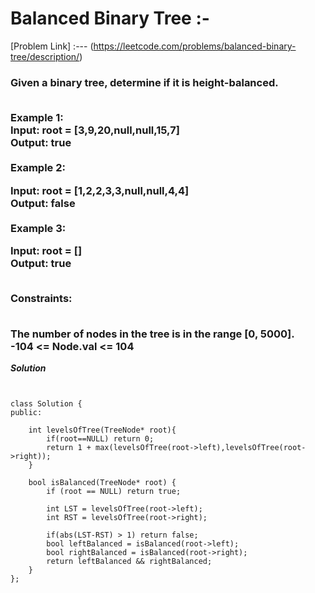 # Balanced Binary Tree :-

[Problem Link] :--- (https://leetcode.com/problems/balanced-binary-tree/description/)

<h3>
Given a binary tree, determine if it is height-balanced.<br><br>

Example 1:<br>
Input: root = [3,9,20,null,null,15,7]<br>
Output: true<br><br>
Example 2:<br>


Input: root = [1,2,2,3,3,null,null,4,4]<br>
Output: false<br><br>
Example 3:<br>

Input: root = []<br>
Output: true<br><br>
 

Constraints:<br><br>

The number of nodes in the tree is in the range [0, 5000].<br>
-104 <= Node.val <= 104<br>
  
</h3>

***Solution***

```


class Solution {
public:
    
    int levelsOfTree(TreeNode* root){
        if(root==NULL) return 0; 
        return 1 + max(levelsOfTree(root->left),levelsOfTree(root->right));
    }
   
    bool isBalanced(TreeNode* root) {
        if (root == NULL) return true;
    
        int LST = levelsOfTree(root->left);
        int RST = levelsOfTree(root->right);
        
        if(abs(LST-RST) > 1) return false;
        bool leftBalanced = isBalanced(root->left);
        bool rightBalanced = isBalanced(root->right);
        return leftBalanced && rightBalanced;  
    }
};

```
